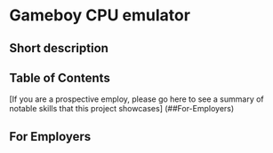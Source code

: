 # Gameboy CPU emulator
## Short description
## Table of Contents
[If you are a prospective employ, please go here to see a summary of notable skills that this project showcases] (##For-Employers)
## For Employers
